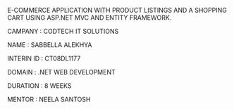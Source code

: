 E-COMMERCE
 APPLICATION WITH PRODUCT LISTINGS
 AND A SHOPPING CART USING ASP.NET
 MVC AND ENTITY FRAMEWORK.

CAMPANY : CODTECH IT SOLUTIONS

NAME : SABBELLA ALEKHYA

INTERIN ID : CT08DL1177

DOMAIN : .NET WEB DEVELOPMENT

DURATION : 8 WEEKS

MENTOR : NEELA SANTOSH
